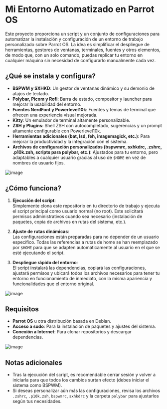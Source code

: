# Mi Entorno Automatizado en Parrot OS

Este proyecto proporciona un script y un conjunto de configuraciones para automatizar la instalación y configuración de un entorno de trabajo personalizado sobre Parrot OS. La idea es simplificar el despliegue de herramientas, gestores de ventanas, terminales, fuentes y otros elementos, de modo que, con un solo comando, puedas replicar tu entorno en cualquier máquina sin necesidad de configurarlo manualmente cada vez.

## ¿Qué se instala y configura?

- **BSPWM y SXHKD**: Un gestor de ventanas dinámico y su demonio de atajos de teclado.
- **Polybar, Picom y Rofi**: Barra de estado, compositor y launcher para mejorar la usabilidad del entorno.
- **Fuentes NerdFont y Powerlevel10k**: Fuentes y temas de terminal que ofrecen una experiencia visual mejorada.
- **Kitty**: Un emulador de terminal altamente personalizable.
- **ZSH y Plugins**: Shell ZSH con autocompletado, sugerencias y un prompt altamente configurable con Powerlevel10k.
- **Herramientas adicionales (bat, lsd, feh, imagemagick, etc.)**: Para mejorar la productividad y la integración con el sistema.
- **Archivos de configuración personalizados (bspwmrc, sxhkdrc, .zshrc, .p10k.zsh, scripts para polybar, etc.)**: Ajustados para tu entorno, pero adaptables a cualquier usuario gracias al uso de `$HOME` en vez de nombres de usuario fijos.


![image](https://github.com/user-attachments/assets/662ef00c-4832-48ff-af70-2119e5f6f482)

## ¿Cómo funciona?

1. **Ejecución del script**:  
   Simplemente clona este repositorio en tu directorio de trabajo y ejecuta el script principal como usuario normal (no root). Este solicitará permisos administrativos cuando sea necesario (instalación de paquetes, copia de archivos en rutas del sistema, etc.).

2. **Ajuste de rutas dinámicas**:  
   Las configuraciones están preparadas para no depender de un usuario específico. Todas las referencias a rutas de home se han reemplazado por `$HOME` para que se adapten automáticamente al usuario en el que se esté ejecutando el script.

3. **Despliegue rápido del entorno**:  
   El script instalará las dependencias, copiará las configuraciones, ajustará permisos y ubicará todos los archivos necesarios para tener tu entorno en funcionamiento de inmediato, con la misma apariencia y funcionalidades que el entorno original.

![image](https://github.com/user-attachments/assets/66130b4e-23b5-42eb-8a09-50c6eae45a8d)


## Requisitos

- **Parrot OS** u otra distribución basada en Debian.
- **Acceso a sudo**: Para la instalación de paquetes y ajustes del sistema.
- **Conexión a Internet**: Para clonar repositorios y descargar dependencias.

![image](https://github.com/user-attachments/assets/ff2e51ca-40b9-4f55-b082-686d7a6530f1)

## Notas adicionales

- Tras la ejecución del script, es recomendable cerrar sesión y volver a iniciarla para que todos los cambios surtan efecto (debes iniciar el sistema como BSPWM).
- Si deseas personalizar aún más las configuraciones, revisa los archivos `.zshrc`, `.p10k.zsh`, `bspwmrc`, `sxhkdrc` y la carpeta `polybar` para ajustarlos según tus necesidades.

